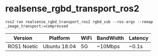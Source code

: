 # realsense_rgbd_transport_ros2

```
ros2 run realsense_rgbd_transport_ros2 rgbd_sub --ros-args --remap _image_transport:=compressed
```
|Version|Platform|WiFi|BandWidth|Latency|
|-|-|-|-|-|
|ROS1 Noetic|Ubuntu 18.04|5G|~10Mbps|~0.1s|